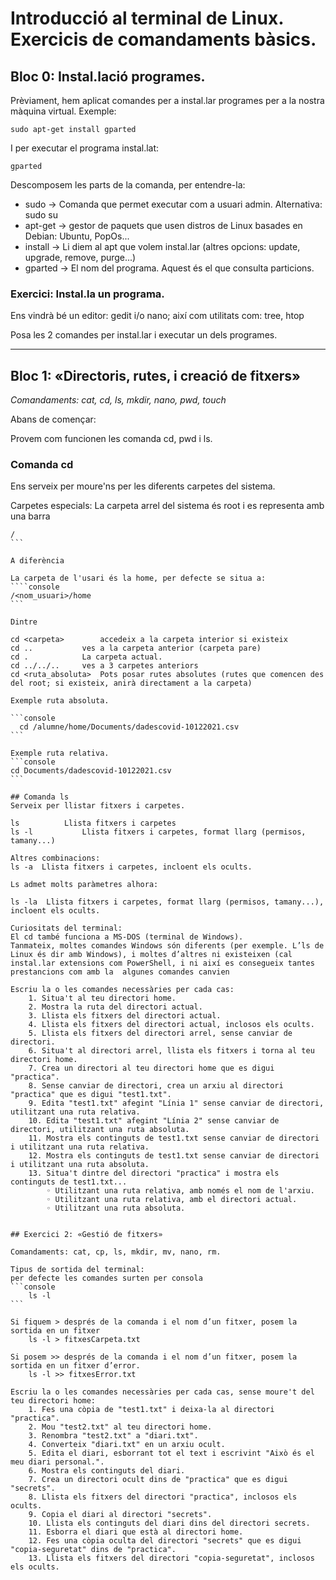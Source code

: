 # Introducció al terminal de Linux. Exercicis de comandaments bàsics.

## Bloc 0: Instal.lació programes.

Prèviament, hem aplicat comandes per a instal.lar programes per a la nostra màquina virtual.
Exemple:
```console 
sudo apt-get install gparted 
```

I per executar el programa instal.lat:
```console 
gparted
```

Descomposem les parts de la comanda, per entendre-la:

- sudo → Comanda que permet executar com a usuari admin.
Alternativa: sudo su 
- apt-get → gestor de paquets que usen distros de Linux basades en Debian: Ubuntu, PopOs...
- install → Li diem al apt que volem instal.lar (altres opcions: update, upgrade, remove, purge...)
- gparted → El nom del programa. Aquest és el que consulta particions.

### Exercici: Instal.la un programa.

Ens vindrà bé un editor: gedit i/o nano; així com utilitats com: tree, htop

Posa les 2 comandes per instal.lar i executar un dels programes.

---

## Bloc 1: «Directoris, rutes, i creació de fitxers»
<em>Comandaments: cat, cd, ls, mkdir, nano, pwd, touch </em>

Abans de començar: 

Provem com funcionen les comanda cd, pwd i ls.

### Comanda cd
Ens serveix per moure'ns per les diferents carpetes del sistema.

Carpetes especials:
La carpeta arrel del sistema és root i es representa amb una barra 
````console
/
```

A diferència 

La carpeta de l'usari és la home, per defecte se situa a:
````console
/<nom_usuari>/home
```

Dintre

cd <carpeta>		accedeix a la carpeta interior si existeix
cd ..			ves a la carpeta anterior (carpeta pare)
cd .			La carpeta actual.
cd ../../..		ves a 3 carpetes anteriors
cd <ruta_absoluta> 	Pots posar rutes absolutes (rutes que comencen des del root; si existeix, anirà directament a la carpeta)

Exemple ruta absoluta.

```console 
  cd /alumne/home/Documents/dadescovid-10122021.csv
```  

Exemple ruta relativa.
```console 
cd Documents/dadescovid-10122021.csv
```  

## Comanda ls
Serveix per llistar fitxers i carpetes.

ls			Llista fitxers i carpetes
ls -l			Llista fitxers i carpetes, format llarg (permisos, tamany...)

Altres combinacions:
ls -a  Llista fitxers i carpetes, incloent els ocults.

Ls admet molts paràmetres alhora:

ls -la  Llista fitxers i carpetes, format llarg (permisos, tamany...), incloent els ocults.

Curiositats del terminal: 
El cd també funciona a MS-DOS (terminal de Windows). 
Tanmateix, moltes comandes Windows són diferents (per exemple. L’ls de Linux és dir amb Windows), i moltes d’altres ni existeixen (cal instal.lar extensions com PowerShell, i ni així es consegueix tantes prestancions com amb la  algunes comandes canvien

Escriu la o les comandes necessàries per cada cas:
    1. Situa't al teu directori home.
    2. Mostra la ruta del directori actual.
    3. Llista els fitxers del directori actual.
    4. Llista els fitxers del directori actual, inclosos els ocults.
    5. Llista els fitxers del directori arrel, sense canviar de directori.
    6. Situa't al directori arrel, llista els fitxers i torna al teu directori home.
    7. Crea un directori al teu directori home que es digui "practica".
    8. Sense canviar de directori, crea un arxiu al directori "practica" que es digui "test1.txt".
    9. Edita "test1.txt" afegint "Línia 1" sense canviar de directori, utilitzant una ruta relativa.
    10. Edita "test1.txt" afegint "Línia 2" sense canviar de directori, utilitzant una ruta absoluta.
    11. Mostra els continguts de test1.txt sense canviar de directori i utilitzant una ruta relativa.
    12. Mostra els continguts de test1.txt sense canviar de directori i utilitzant una ruta absoluta.
    13. Situa't dintre del directori "practica" i mostra els continguts de test1.txt...
        ◦ Utilitzant una ruta relativa, amb només el nom de l'arxiu.
        ◦ Utilitzant una ruta relativa, amb el directori actual.
        ◦ Utilitzant una ruta absoluta.
          

## Exercici 2: «Gestió de fitxers»

Comandaments: cat, cp, ls, mkdir, mv, nano, rm.

Tipus de sortida del terminal: 
per defecte les comandes surten per consola
```console
	ls -l
```

Si fiquem > després de la comanda i el nom d’un fitxer, posem la sortida en un fitxer
	ls -l > fitxesCarpeta.txt

Si posem >> després de la comanda i el nom d’un fitxer, posem la sortida en un fitxer d’error.
	ls -l >> fitxesError.txt

Escriu la o les comandes necessàries per cada cas, sense moure't del teu directori home:
    1. Fes una còpia de "test1.txt" i deixa-la al directori "practica".
    2. Mou "test2.txt" al teu directori home.
    3. Renombra "test2.txt" a "diari.txt".
    4. Converteix "diari.txt" en un arxiu ocult.
    5. Edita el diari, esborrant tot el text i escrivint "Això és el meu diari personal.".
    6. Mostra els continguts del diari.
    7. Crea un directori ocult dins de "practica" que es digui "secrets".
    8. Llista els fitxers del directori "practica", inclosos els ocults.
    9. Copia el diari al directori "secrets".
    10. Llista els continguts del diari dins del directori secrets.
    11. Esborra el diari que està al directori home.
    12. Fes una còpia oculta del directori "secrets" que es digui "copia-seguretat" dins de "practica".
    13. Llista els fitxers del directori "copia-seguretat", inclosos els ocults.

